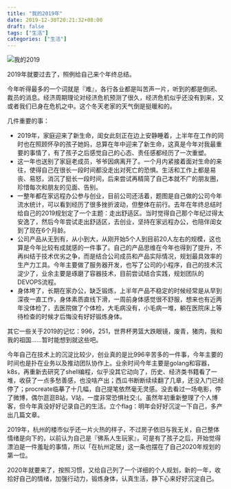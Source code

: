 ```yaml
---
title: "我的2019年"
date: 2019-12-30T20:21:32+08:00
draft: false
tags: ["生活"]
categories: ["生活"]
---
```

![我的2019](https://jiangbao-1258001083.cos.ap-shanghai.myqcloud.com/%E6%88%91%E7%9A%842019.png)

<!-- more -->

2019年就要过去了，照例给自己来个年终总结。

今年听得最多的一个词就是『难』，各行各业都是叫苦声一片，听到的都是倒闭、裁员的消息。经济周期理论对经济危机预测了很久，经济危机似乎还没有到来，又或者我们已身在危机之中。这个冬天老家的天气倒是挺暖和的。

几件重要的事：
* 2019年，家庭迎来了新生命，闺女此刻正在边上安静睡着，上半年在工作的同时也在照顾怀孕的孩子她妈，总算在年中迎来了新生命，这真是今年对我最重要的事情了，有了孩子之后感觉自己的心态、责任感都经历了一次重塑。
* 这一年也送别了家庭老成员，爷爷因病离开了。一个月内紧接着面对生命的来往，使得自己在很长一段时间都没走出对死亡的恐惧。生活和工作上都是易丧、易怒，消沉了挺长一段时间，后来尝试再精简了自己本就不广的朋友圈，珍惜每次和朋友的见面、告别。
* 一整年都在家远程办公参与创业，目前公司还活着，题图是自己做的公司今年流水统计，可以看到经历了很多挫折波动，但整体在前行。去年在年终总结时给自己的2019规划定了一个主题：走出舒适区。当时觉得自己那个年纪过得太安逸了，然后今年尝试走出舒适区，去创业，坚持在家远程办公，也陪伴闺女到了现在6个月龄。
* 公司产品从无到有，从小到大，从刚开始5个人到目前20人左右的规模，这也算是今年比较有成就感的一件事了。自己的产品思维在今年也得到了提升，不再纠结于技术优劣之争，而是结合公司成员和产品实际情况，规划最具效率的生产力工具。今年主要做了服务器开发，也写了公司的小程序，自己的技术沉淀少了，业余主要是琢磨了容器技术，目前尝试结合实践，规划团队的DEVOPS流程。
* 身体垮了，长期在家办公，缺乏锻炼，上半年产品不稳定的时候经常是从早到深夜一直工作，身体素质直线下滑，一周前身体感觉很不舒服，想来也有近两年没体检了，去医院做了个体检，大毛病没有，小毛病一堆，躺在医院床上等待检查的时候才后悔没有好好锻炼身体。

其它一些关于2019的记忆：996，251，世界杯男篮大跌眼镜，废青，猪肉，我和我的祖国......暂时能想到就这些吧。

今年自己在技术上的沉淀比较少，创业真的是比996辛苦多的一件事，今年主要的时间也是扑在业务以及推动团队协作上。业余时间今年主要是golang和容器，k8s，再重新去研究了shell编程，似乎没其它动向了，历史、经济类书籍看了一堆，收获了一点多愁善感，也没啥产出；西瓜书断断续续翻了几章，还没入门已经停了；procreate临摹了十几幅，自己提笔依然毫无灵感。没去看过一场电影，停了微博，偶尔逛逛B站，V站，一度非常恐惧社交:(。虽然年初重新整理了个人博客，但今年真没好好记录自己的生活。立个flag：明年会好好沉淀一下自己，多产出几篇文章。

2019年，杭州的楼市似乎还一片火热的样子，不过房子依旧与我无关，自己整体情绪是向下的，以前认为自己是『佛系人生玩家』，可是有了孩子之后，开始觉得漂泊是一件羞耻的事情，所以「在杭州定居」这一条也摆在了自己2020年规划的第一位。

2020年就要来了，按照习惯，又给自己列了一个详细的个人规划，新的一年，收拾好自己的情绪，加强行动力，锻炼身体，认真生活，静下心来好好沉淀自己。
